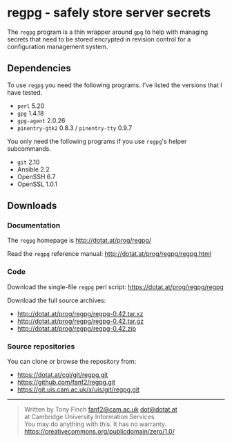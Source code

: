 regpg - safely store server secrets
===================================

The `regpg` program is a thin wrapper around `gpg` to help with
managing secrets that need to be stored encrypted in revision control
for a configuration management system.

Dependencies
------------

To use `regpg` you need the following programs. I've listed the
versions that I have tested.

* `perl` 5.20
* `gpg` 1.4.18
* `gpg-agent` 2.0.26
* `pinentry-gtk2` 0.8.3 / `pinentry-tty` 0.9.7

You only need the following programs if you use `regpg`'s helper
subcommands.

* `git` 2.10
* Ansible 2.2
* OpenSSH 6.7
* OpenSSL 1.0.1

Downloads
---------

### Documentation

The `regpg` homepage is <http://dotat.at/prog/regpg/>

Read the `regpg` reference manual:
<http://dotat.at/prog/regpg/regpg.html>

### Code

Download the single-file `regpg` perl script:
<https://dotat.at/prog/regpg/regpg>

Download the full source archives:

* <http://dotat.at/prog/regpg/regpg-0.42.tar.xz>
* <http://dotat.at/prog/regpg/regpg-0.42.tar.gz>
* <http://dotat.at/prog/regpg/regpg-0.42.zip>

### Source repositories

You can clone or browse the repository from:

* <https://dotat.at/cgi/git/regpg.git>
* <https://github.com/fanf2/regpg.git>
* <https://git.uis.cam.ac.uk/x/uis/git/regpg.git>

---------------------------------------------------------------------------

> Written by Tony Finch <fanf2@cam.ac.uk> <dot@dotat.at>  
> at Cambridge University Information Services.  
> You may do anything with this. It has no warranty.  
> <https://creativecommons.org/publicdomain/zero/1.0/>
